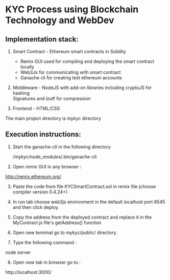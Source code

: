 # KYC Process using Blockchain Technology and WebDev


## Implementation stack:

1. Smart Contract - Ethereum smart contracts in Solidity
	- Remix GUI used for compiling and deploying the smart contract locally
	- Web3Js for communicating with smart contract
	- Ganache cli for creating test ethereum accounts 

2. Middleware - NodeJS with add-on libraries including cryptoJS for hashing  
                          Signatures and lzutf for compression

3. Frontend      - HTML/CSS 




The main project directory is  mykyc directory

## Execution instructions:

1. Start the ganache-cli in the following directory

	/mykyc/node_modules/.bin/ganache-cli

2. Open remix GUI in any browser :
	
http://remix.ethereum.org/

3. Paste the code from file KYCSmartContract.sol in remix file.(choose compiler version 0.4.24+)

4. In run tab choose web3js environment in the default localhost port 8545 and then click deploy.

5. Copy the address from the deployed contract and replace it in the MyContract.js file's getAddress() function

6. Open new terminal go to mykyc/public/ directory.

7. Type the following command :
	
node server

8. Open new tab in browser go to :
	
http://localhost:3000/


